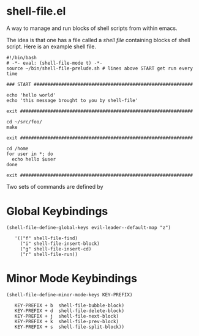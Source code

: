 # shell-file.el #

A way to manage and run blocks of shell scripts from within emacs.

The idea is that one has a file called a *shell file* containing
blocks of shell script.  Here is an example shell file.

    #!/bin/bash
    # -*- eval: (shell-file-mode t) -*-
    source ~/bin/shell-file-prelude.sh # lines above START get run every time

    ### START ##########################################################

    echo 'hello world'
    echo 'this message brought to you by shell-file'

    exit ###############################################################

    cd ~/src/foo/
    make

    exit ###############################################################

    cd /home
    for user in *; do
      echo hello $user
    done

    exit ###############################################################

Two sets of commands are defined by 

# Global Keybindings #

    (shell-file-define-global-keys evil-leader--default-map "z")

       '(("f" shell-file-find)
         ("i" shell-file-insert-block)
         ("g" shell-file-insert-cd)
         ("r" shell-file-run))

# Minor Mode Keybindings #

    (shell-file-define-minor-mode-keys KEY-PREFIX)

       KEY-PREFIX + b  shell-file-bubble-block)
       KEY-PREFIX + d  shell-file-delete-block)
       KEY-PREFIX + j  shell-file-next-block)
       KEY-PREFIX + k  shell-file-prev-block)
       KEY-PREFIX + s  shell-file-split-block))
